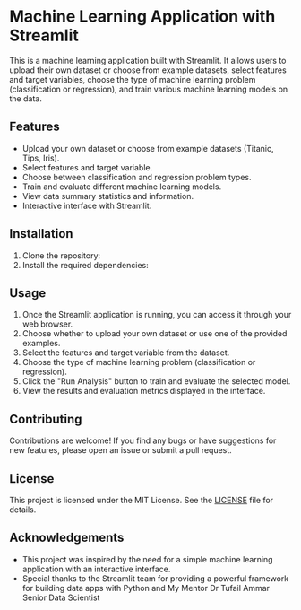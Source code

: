 # Machine Learning Application with Streamlit

This is a machine learning application built with Streamlit. It allows users to upload their own dataset or choose from example datasets, select features and target variables, choose the type of machine learning problem (classification or regression), and train various machine learning models on the data.

## Features

- Upload your own dataset or choose from example datasets (Titanic, Tips, Iris).
- Select features and target variable.
- Choose between classification and regression problem types.
- Train and evaluate different machine learning models.
- View data summary statistics and information.
- Interactive interface with Streamlit.

## Installation

1. Clone the repository:
2. Install the required dependencies:


## Usage

1. Once the Streamlit application is running, you can access it through your web browser.
2. Choose whether to upload your own dataset or use one of the provided examples.
3. Select the features and target variable from the dataset.
4. Choose the type of machine learning problem (classification or regression).
5. Click the "Run Analysis" button to train and evaluate the selected model.
6. View the results and evaluation metrics displayed in the interface.

## Contributing

Contributions are welcome! If you find any bugs or have suggestions for new features, please open an issue or submit a pull request.

## License

This project is licensed under the MIT License. See the [LICENSE](LICENSE) file for details.

## Acknowledgements

- This project was inspired by the need for a simple machine learning application with an interactive interface.
- Special thanks to the Streamlit team for providing a powerful framework for building data apps with Python and My Mentor Dr Tufail Ammar Senior Data Scientist

